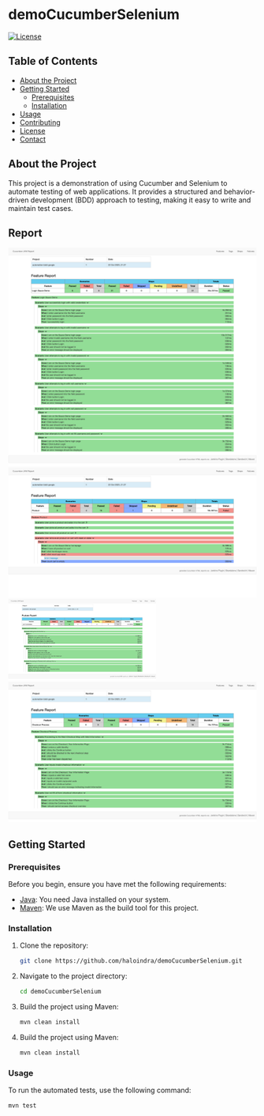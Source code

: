 # demoCucumberSelenium

[![License](https://img.shields.io/badge/license-MIT-blue.svg)](LICENSE)

## Table of Contents
- [About the Project](#about-the-project)
- [Getting Started](#getting-started)
  - [Prerequisites](#prerequisites)
  - [Installation](#installation)
- [Usage](#usage)
- [Contributing](#contributing)
- [License](#license)
- [Contact](#contact)

## About the Project

This project is a demonstration of using Cucumber and Selenium to automate testing of web applications. It provides a structured and behavior-driven development (BDD) approach to testing, making it easy to write and maintain test cases.

## Report 
<img src="https://github.com/haloindra/demoCucumberSelenium/raw/main/screenshoot/login.png" alt="Login" width="640">
<img src="https://github.com/haloindra/demoCucumberSelenium/raw/main/screenshoot/product.png" alt="Product" width="640">
<img src="https://github.com/haloindra/demoCucumberSelenium/raw/main/screenshoot/cart.png" alt="Cart" width="300">
<img src="https://github.com/haloindra/demoCucumberSelenium/raw/main/screenshoot/checkout.png" alt="Checkout" width="640">

## Getting Started

### Prerequisites

Before you begin, ensure you have met the following requirements:

- [Java](https://www.oracle.com/java/technologies/javase-downloads.html): You need Java installed on your system.
- [Maven](https://maven.apache.org/): We use Maven as the build tool for this project.

### Installation

1. Clone the repository:

   ```bash
   git clone https://github.com/haloindra/demoCucumberSelenium.git

2. Navigate to the project directory:

   ```bash
   cd demoCucumberSelenium
   
3. Build the project using Maven:

   ```bash
   mvn clean install
   
4. Build the project using Maven:

   ```bash
   mvn clean install

### Usage

To run the automated tests, use the following command:

```bash
mvn test
